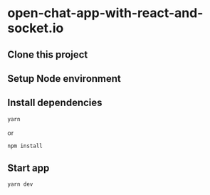 # open-chat-app-with-react-and-socket.io

## Clone this project

## Setup Node environment

## Install dependencies
```sh
yarn 
```

or

```sh
npm install
```

## Start app
```sh
yarn dev
```